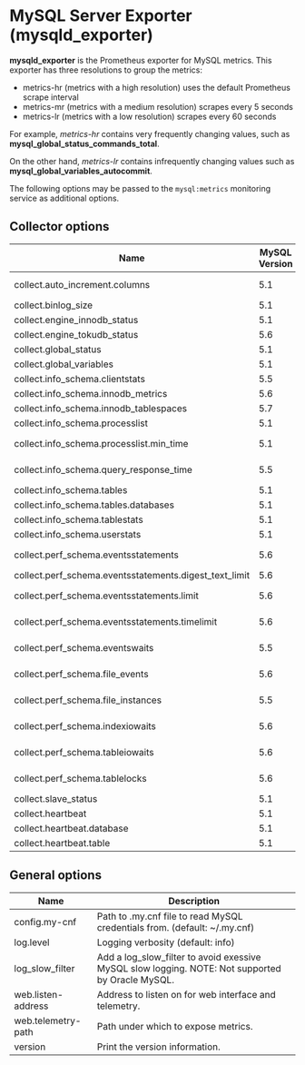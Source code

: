 # MySQL Server Exporter (mysqld_exporter)

**mysqld_exporter** is the Prometheus exporter for MySQL metrics. This exporter has three resolutions to group the metrics:

* metrics-hr (metrics with a high resolution) uses the default Prometheus scrape interval
* metrics-mr (metrics with a medium resolution) scrapes every 5 seconds
* metrics-lr (metrics with a low resolution) scrapes every 60 seconds

For example, *metrics-hr* contains very frequently changing values, such as **mysql_global_status_commands_total**.

On the other hand, *metrics-lr* contains infrequently changing values such as **mysql_global_variables_autocommit**.

The following options may be passed to the `mysql:metrics` monitoring service as additional options.

## Collector options

| Name                                                   | MySQL Version | Description |
| ------------------------------------------------------ | ------------- | ----------- |
| collect.auto_increment.columns                         | 5.1           | Collect auto_increment columns and max values from information_schema. |
| collect.binlog_size                                    | 5.1           | Collect the current size of all registered binlog files |
| collect.engine_innodb_status                           | 5.1           | Collect from SHOW ENGINE INNODB STATUS. |
| collect.engine_tokudb_status                           | 5.6           | Collect from SHOW ENGINE TOKUDB STATUS. |
| collect.global_status                                  | 5.1           | Collect from SHOW GLOBAL STATUS (Enabled by default) |
| collect.global_variables                               | 5.1           | Collect from SHOW GLOBAL VARIABLES (Enabled by default) |
| collect.info_schema.clientstats                        | 5.5           | If running with userstat=1, set to true to collect client statistics. |
| collect.info_schema.innodb_metrics                     | 5.6           | Collect metrics from information_schema.innodb_metrics. |
| collect.info_schema.innodb_tablespaces                 | 5.7           | Collect metrics from information_schema.innodb_sys_tablespaces. |
| collect.info_schema.processlist                        | 5.1           | Collect thread state counts from information_schema.processlist. |
| collect.info_schema.processlist.min_time               | 5.1           | Minimum time a thread must be in each state to be counted. (default: 0) |
| collect.info_schema.query_response_time                | 5.5           | Collect query response time distribution if query_response_time_stats is ON. |
| collect.info_schema.tables                             | 5.1           | Collect metrics from information_schema.tables (Enabled by default) |
| collect.info_schema.tables.databases                   | 5.1           | The list of databases to collect table stats for, or ‘\*’ for all. |
| collect.info_schema.tablestats                         | 5.1           | If running with userstat=1, set to true to collect table statistics. |
| collect.info_schema.userstats                          | 5.1           | If running with userstat=1, set to true to collect user statistics. |
| collect.perf_schema.eventsstatements                   | 5.6           | Collect metrics from performance_schema.events_statements_summary_by_digest. |
| collect.perf_schema.eventsstatements.digest_text_limit | 5.6           | Maximum length of the normalized statement text. (default: 120) |
| collect.perf_schema.eventsstatements.limit             | 5.6           | Limit the number of events statements digests by response time. (default: 250) |
| collect.perf_schema.eventsstatements.timelimit         | 5.6           | Limit how old the ‘last_seen’ events statements can be, in seconds. (default: 86400) |
| collect.perf_schema.eventswaits                        | 5.5           | Collect metrics from performance_schema.events_waits_summary_global_by_event_name. |
| collect.perf_schema.file_events                        | 5.6           | Collect metrics from performance_schema.file_summary_by_event_name. |
| collect.perf_schema.file_instances                     | 5.5           | Collect metrics from performance_schema.file_summary_by_instance. |
| collect.perf_schema.indexiowaits                       | 5.6           | Collect metrics from performance_schema.table_io_waits_summary_by_index_usage. |
| collect.perf_schema.tableiowaits                       | 5.6           | Collect metrics from performance_schema.table_io_waits_summary_by_table. |
| collect.perf_schema.tablelocks                         | 5.6           | Collect metrics from performance_schema.table_lock_waits_summary_by_table. |
| collect.slave_status                                   | 5.1           | Collect from SHOW SLAVE STATUS (Enabled by default) |
| collect.heartbeat                                      | 5.1           | Collect from [heartbeat](#heartbeat). |
| collect.heartbeat.database                             | 5.1           | Database from where to collect heartbeat data. (default: heartbeat) |
| collect.heartbeat.table                                | 5.1           | Table from where to collect heartbeat data. (default: heartbeat) |


## General options

| Name               | Description |
| ------------------ | -------------------------------------------------------------------- |
| config.my-cnf      | Path to .my.cnf file to read MySQL credentials from. (default: ~/.my.cnf) |
| log.level          | Logging verbosity (default: info) |
| log_slow_filter    | Add a log_slow_filter to avoid exessive MySQL slow logging.  NOTE: Not supported by Oracle MySQL. |
| web.listen-address | Address to listen on for web interface and telemetry. |
| web.telemetry-path | Path under which to expose metrics. |
| version            | Print the version information. |
